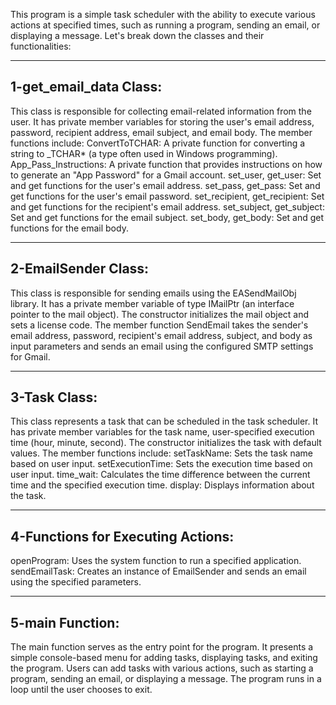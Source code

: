 This program is a simple task scheduler with the ability to execute various actions at specified times, such as running a program, sending an email, or displaying a message. Let's break down the classes and their functionalities:

-------------------------------------------------------------
1-get_email_data Class:
-------------------------------------------------------------

This class is responsible for collecting email-related information from the user.
It has private member variables for storing the user's email address, password, recipient address, email subject, and email body.
The member functions include:
ConvertToTCHAR: A private function for converting a string to _TCHAR* (a type often used in Windows programming).
App_Pass_Instructions: A private function that provides instructions on how to generate an "App Password" for a Gmail account.
set_user, get_user: Set and get functions for the user's email address.
set_pass, get_pass: Set and get functions for the user's email password.
set_recipient, get_recipient: Set and get functions for the recipient's email address.
set_subject, get_subject: Set and get functions for the email subject.
set_body, get_body: Set and get functions for the email body.

-------------------------------------------------------------
2-EmailSender Class:
-------------------------------------------------------------

This class is responsible for sending emails using the EASendMailObj library.
It has a private member variable of type IMailPtr (an interface pointer to the mail object).
The constructor initializes the mail object and sets a license code.
The member function SendEmail takes the sender's email address, password, recipient's email address, subject, and body as input parameters and sends an email using the configured SMTP settings for Gmail.

-------------------------------------------------------------
3-Task Class:
-------------------------------------------------------------

This class represents a task that can be scheduled in the task scheduler.
It has private member variables for the task name, user-specified execution time (hour, minute, second).
The constructor initializes the task with default values.
The member functions include:
setTaskName: Sets the task name based on user input.
setExecutionTime: Sets the execution time based on user input.
time_wait: Calculates the time difference between the current time and the specified execution time.
display: Displays information about the task.

-------------------------------------------------------------
4-Functions for Executing Actions:
-------------------------------------------------------------

openProgram: Uses the system function to run a specified application.
sendEmailTask: Creates an instance of EmailSender and sends an email using the specified parameters.

-------------------------------------------------------------
5-main Function:
-------------------------------------------------------------

The main function serves as the entry point for the program.
It presents a simple console-based menu for adding tasks, displaying tasks, and exiting the program.
Users can add tasks with various actions, such as starting a program, sending an email, or displaying a message.
The program runs in a loop until the user chooses to exit.
